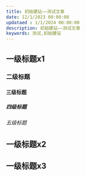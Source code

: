 ```yaml
---
title: 初始建站——测试文章
date: 12/1/2023 00:00:00
updataed : 1/1/2024 00:00:00
description: 初始建站——测试文章
keywords: 测试,初始建站
---
```


## 一级标题x1

### 二级标题

#### 三级标题

##### 四级标题

###### 五级标题

## 一级标题x2

## 一级标题x3
